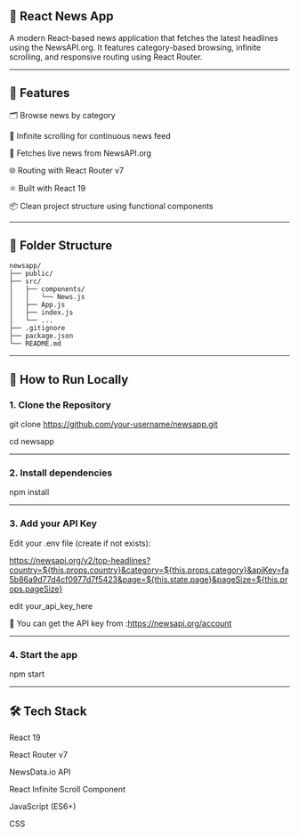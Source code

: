 ## 📰 React News App
A modern React-based news application that fetches the latest headlines using the NewsAPI.org. It features category-based browsing, infinite scrolling, and responsive routing using React Router.

---

## 📌 Features
🗂️ Browse news by category

🔁 Infinite scrolling for continuous news feed

🔎 Fetches live news from NewsAPI.org

🌐 Routing with React Router v7

⚛️ Built with React 19

📦 Clean project structure using functional components

---

## 📁 Folder Structure
```
newsapp/
├── public/
├── src/
│   ├── components/
│   │   └── News.js
│   ├── App.js
│   ├── index.js
│   └── ...
├── .gitignore
├── package.json
└── README.md
```

---

## 🚀 How to Run Locally

### 1. Clone the Repository
git clone https://github.com/your-username/newsapp.git

cd newsapp

---

### 2. Install dependencies
npm install

---

### 3. Add your API Key
Edit your .env file (create if not exists):

https://newsapi.org/v2/top-headlines?country=${this.props.country}&category=${this.props.category}&apiKey=fa5b86a9d77d4cf0977d7f5423&page=${this.state.page}&pageSize=${this.props.pageSize}

edit your_api_key_here

🔐 You can get the API key from :https://newsapi.org/account

---

### 4. Start the app
npm start

---

## 🛠️ Tech Stack
React 19

React Router v7

NewsData.io API

React Infinite Scroll Component

JavaScript (ES6+)

CSS
















